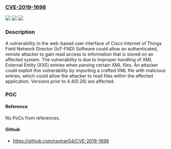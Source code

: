 ### [CVE-2019-1698](https://cve.mitre.org/cgi-bin/cvename.cgi?name=CVE-2019-1698)
![](https://img.shields.io/static/v1?label=Product&message=Cisco%20IoT%20Field%20Network%20Director%20(IoT-FND)%20&color=blue)
![](https://img.shields.io/static/v1?label=Version&message=n%2Fa&color=blue)
![](https://img.shields.io/static/v1?label=Vulnerability&message=CWE-611&color=brighgreen)

### Description

A vulnerability in the web-based user interface of Cisco Internet of Things Field Network Director (IoT-FND) Software could allow an authenticated, remote attacker to gain read access to information that is stored on an affected system. The vulnerability is due to improper handling of XML External Entity (XXE) entries when parsing certain XML files. An attacker could exploit this vulnerability by importing a crafted XML file with malicious entries, which could allow the attacker to read files within the affected application. Versions prior to 4.4(0.26) are affected.

### POC

#### Reference
No PoCs from references.

#### Github
- https://github.com/raytran54/CVE-2019-1698

